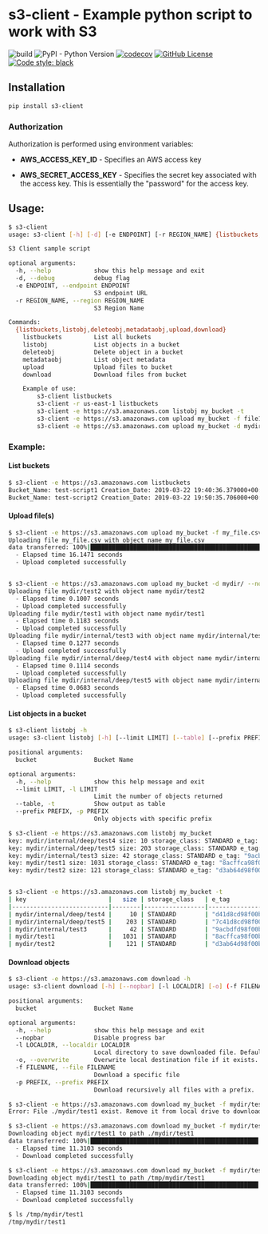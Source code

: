 # s3-client - Example python script to work with S3

![build](https://github.com/thobiast/s3_client/workflows/build/badge.svg)
![PyPI - Python Version](https://img.shields.io/pypi/pyversions/s3-client)
[![codecov](https://codecov.io/gh/thobiast/s3_client/branch/master/graph/badge.svg)](https://codecov.io/gh/thobiast/s3_client)
[![GitHub License](https://img.shields.io/github/license/thobiast/s3_client)](https://github.com/thobiast/s3_client/blob/master/LICENSE)
[![Code style: black](https://img.shields.io/badge/code%20style-black-000000.svg)](https://github.com/psf/black)


## Installation

```bash
pip install s3-client
```


### Authorization

Authorization is performed using environment variables:

- **AWS_ACCESS_KEY_ID** -  Specifies an AWS access key

- **AWS_SECRET_ACCESS_KEY** - Specifies the secret key associated with the access key. This is essentially the "password" for the access key.


## Usage:

```bash
$ s3-client
usage: s3-client [-h] [-d] [-e ENDPOINT] [-r REGION_NAME] {listbuckets,listobj,deleteobj,metadataobj,upload,download} ...

S3 Client sample script

optional arguments:
  -h, --help            show this help message and exit
  -d, --debug           debug flag
  -e ENDPOINT, --endpoint ENDPOINT
                        S3 endpoint URL
  -r REGION_NAME, --region REGION_NAME
                        S3 Region Name

Commands:
  {listbuckets,listobj,deleteobj,metadataobj,upload,download}
    listbuckets         List all buckets
    listobj             List objects in a bucket
    deleteobj           Delete object in a bucket
    metadataobj         List object metadata
    upload              Upload files to bucket
    download            Download files from bucket

    Example of use:
        s3-client listbuckets
        s3-client -r us-east-1 listbuckets
        s3-client -e https://s3.amazonaws.com listobj my_bucket -t
        s3-client -e https://s3.amazonaws.com upload my_bucket -f file1
        s3-client -e https://s3.amazonaws.com upload my_bucket -d mydir
```

### Example:

#### List buckets

```bash
$ s3-client -e https://s3.amazonaws.com listbuckets
Bucket_Name: test-script1 Creation_Date: 2019-03-22 19:40:36.379000+00:00
Bucket_Name: test-script2 Creation_Date: 2019-03-22 19:50:35.706000+00:00
```

#### Upload file(s)

```bash
$ s3-client -e https://s3.amazonaws.com upload my_bucket -f my_file.csv
Uploading file my_file.csv with object name my_file.csv
data transferred: 100%|█████████████████████████████████████████████████████████████| 8.39M/8.39M [00:16<00:00, 520kB/s]
  - Elapsed time 16.1471 seconds
  - Upload completed successfully


$ s3-client -e https://s3.amazonaws.com upload my_bucket -d mydir/ --nopbar
Uploading file mydir/test2 with object name mydir/test2
  - Elapsed time 0.1007 seconds
  - Upload completed successfully
Uploading file mydir/test1 with object name mydir/test1
  - Elapsed time 0.1183 seconds
  - Upload completed successfully
Uploading file mydir/internal/test3 with object name mydir/internal/test3
  - Elapsed time 0.1277 seconds
  - Upload completed successfully
Uploading file mydir/internal/deep/test4 with object name mydir/internal/deep/test4
  - Elapsed time 0.1114 seconds
  - Upload completed successfully
Uploading file mydir/internal/deep/test5 with object name mydir/internal/deep/test5
  - Elapsed time 0.0683 seconds
  - Upload completed successfully
```

#### List objects in a bucket

```bash
$ s3-client listobj -h
usage: s3-client listobj [-h] [--limit LIMIT] [--table] [--prefix PREFIX] bucket

positional arguments:
  bucket                Bucket Name

optional arguments:
  -h, --help            show this help message and exit
  --limit LIMIT, -l LIMIT
                        Limit the number of objects returned
  --table, -t           Show output as table
  --prefix PREFIX, -p PREFIX
                        Only objects with specific prefix
```


```bash
$ s3-client -e https://s3.amazonaws.com listobj my_bucket
key: mydir/internal/deep/test4 size: 10 storage_class: STANDARD e_tag: "d41d8cd98f00b204e9800998ecf8427e" last_modified: 2020-08-21 16:40:42.790000+00:00
key: mydir/internal/deep/test5 size: 203 storage_class: STANDARD e_tag: "7c41d8cd98f00b204e9800998ecf8427" last_modified: 2020-08-21 16:40:42.894000+00:00
key: mydir/internal/test3 size: 42 storage_class: STANDARD e_tag: "9acbdfd98f00b204e9100998ecf8423a" last_modified: 2020-08-21 16:40:42.655000+00:00
key: mydir/test1 size: 1031 storage_class: STANDARD e_tag: "8acffca98f00b204e98a0821ecf8447e" last_modified: 2020-08-21 16:40:42.538000+00:00
key: mydir/test2 size: 121 storage_class: STANDARD e_tag: "d3ab64d98f00b20401800998ecf8438b" last_modified: 2020-08-21 16:40:42.429000+00:00


$ s3-client -e https://s3.amazonaws.com listobj my_bucket -t
| key                       |   size | storage_class   | e_tag                              | last_modified                    |
|---------------------------|--------|-----------------|------------------------------------|----------------------------------|
| mydir/internal/deep/test4 |     10 | STANDARD        | "d41d8cd98f00b204e9800998ecf8427e" | 2020-08-21 16:40:42.790000+00:00 |
| mydir/internal/deep/test5 |    203 | STANDARD        | "7c41d8cd98f00b204e9800998ecf8427" | 2020-08-21 16:40:42.894000+00:00 |
| mydir/internal/test3      |     42 | STANDARD        | "9acbdfd98f00b204e9100998ecf8423a" | 2020-08-21 16:40:42.655000+00:00 |
| mydir/test1               |   1031 | STANDARD        | "8acffca98f00b204e98a0821ecf8447e" | 2020-08-21 16:40:42.538000+00:00 |
| mydir/test2               |    121 | STANDARD        | "d3ab64d98f00b20401800998ecf8438b" | 2020-08-21 16:40:42.429000+00:00 |
```

#### Download objects

```bash
$ s3-client -e https://s3.amazonaws.com download -h
usage: s3-client download [-h] [--nopbar] [-l LOCALDIR] [-o] (-f FILENAME | -p PREFIX) bucket

positional arguments:
  bucket                Bucket Name

optional arguments:
  -h, --help            show this help message and exit
  --nopbar              Disable progress bar
  -l LOCALDIR, --localdir LOCALDIR
                        Local directory to save downloaded file. Default current directory
  -o, --overwrite       Overwrite local destination file if it exists. Default false
  -f FILENAME, --file FILENAME
                        Download a specific file
  -p PREFIX, --prefix PREFIX
                        Download recursively all files with a prefix.
```

```bash
$ s3-client -e https://s3.amazonaws.com download my_bucket -f mydir/test1
Error: File ./mydir/test1 exist. Remove it from local drive to download.

$ s3-client -e https://s3.amazonaws.com download my_bucket -f mydir/test1 --overwrite
Downloading object mydir/test1 to path ./mydir/test1
data transferred: 100%|███████████████████████████████████████████████| 5.24M/5.24M [00:11<00:00, 468kB/s]
  - Elapsed time 11.3103 seconds
  - Download completed successfully
```

```bash
$ s3-client -e https://s3.amazonaws.com download my_bucket -f mydir/test1 -l /tmp/
Downloading object mydir/test1 to path /tmp/mydir/test1
data transferred: 100%|███████████████████████████████████████████████| 5.24M/5.24M [00:11<00:00, 468kB/s]
  - Elapsed time 11.3103 seconds
  - Download completed successfully

$ ls /tmp/mydir/test1
/tmp/mydir/test1
```
